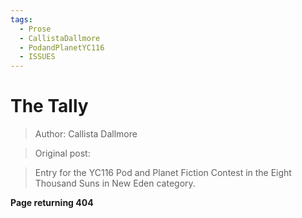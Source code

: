 ```yaml
---
tags:
  - Prose
  - CallistaDallmore
  - PodandPlanetYC116
  - ISSUES
---
```


# The Tally

> Author: Callista Dallmore

> Original post: 

> Entry for the YC116 Pod and Planet Fiction Contest in the Eight Thousand Suns in New Eden category.

**Page returning 404**